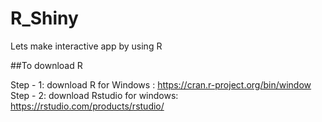 # R_Shiny
Lets make interactive app by using R

##To download R

  Step - 1: download R for Windows : https://cran.r-project.org/bin/window
  Step - 2: download Rstudio for windows:  https://rstudio.com/products/rstudio/
